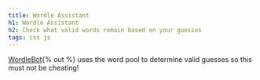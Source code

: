 ```yaml
---
title: Wordle Assistant
h1: Wordle Assistant
h2: Check what valid words remain based on your guesses
tags: css js
---
```

[WordleBot](https://www.nytimes.com/interactive/2022/upshot/wordle-bot.html){% out %} uses the word pool to determine valid guesses so this must not be cheating!

<div class="grid">
  <div class="tile" data-guess-status="1" id="11"></div>
  <div class="tile" data-guess-status="1" id="12"></div>
  <div class="tile" data-guess-status="1" id="13"></div>
  <div class="tile" data-guess-status="1" id="14"></div>
  <div class="tile" data-guess-status="1" id="15"></div>
  <div class="tile" id="21"></div>
  <div class="tile" id="22"></div>
  <div class="tile" id="23"></div>
  <div class="tile" id="24"></div>
  <div class="tile" id="25"></div>
  <div class="tile" id="31"></div>
  <div class="tile" id="32"></div>
  <div class="tile" id="33"></div>
  <div class="tile" id="34"></div>
  <div class="tile" id="35"></div>
  <div class="tile" id="41"></div>
  <div class="tile" id="42"></div>
  <div class="tile" id="43"></div>
  <div class="tile" id="44"></div>
  <div class="tile" id="45"></div>
  <div class="tile" id="51"></div>
  <div class="tile" id="52"></div>
  <div class="tile" id="53"></div>
  <div class="tile" id="54"></div>
  <div class="tile" id="55"></div>
  <div class="tile" id="61"></div>
  <div class="tile" id="62"></div>
  <div class="tile" id="63"></div>
  <div class="tile" id="64"></div>
  <div class="tile" id="65"></div>
</div>

<p id="remaining"></p>
<div class="word-list" id="word-list"></div>